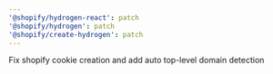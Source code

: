 ```yaml
---
'@shopify/hydrogen-react': patch
'@shopify/hydrogen': patch
'@shopify/create-hydrogen': patch
---
```


Fix shopify cookie creation and add auto top-level domain detection
